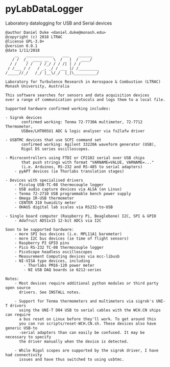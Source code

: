 # pyLabDataLogger
Laboratory datalogging for USB and Serial devices

    @author Daniel Duke <daniel.duke@monash.edu>
    @copyright (c) 2018 LTRAC
    @license GPL-3.0+
    @version 0.0.1
    @date 1/11/2018
        __   ____________    ___    ______    
       / /  /_  ____ __  \  /   |  / ____/    
      / /    / /   / /_/ / / /| | / /         
     / /___ / /   / _, _/ / ___ |/ /_________ 
    /_____//_/   /_/ |__\/_/  |_|\__________/ 

    Laboratory for Turbulence Research in Aerospace & Combustion (LTRAC)
    Monash University, Australia

    This software searches for sensors and data acquisition devices
    over a range of communication protocols and logs them to a local file.
    
    Supported hardware confirmed working includes:

    - Sigrok devices
           confirmed working: Tenma 72-7730A multimeter, 72-7712 Thermometer,
           USBee/LHT00SU1 ADC & logic analyser via fx2lafw driver

    - USBTMC devices that use SCPI command set
           confirmed working: Agilent 33220A waveform generator (USB),
           Rigol DS series oscilloscopes.

    - Microcontrollers using FTDI or CP2102 serial over USB chips
           that push strings with format "VARNAME=VALUE, VARNAME=..."
           (i.e. Arduinos, RS-232 and RS-485 to serial adapters)
        - pyAPT devices (ie Thorlabs translation stages)

    - Devices with specialised drivers
        - Picolog USB-TC-08 thermocouple logger
        - USB audio capture devices via ALSA (on Linux)
        - Tenma 72-2710 USB programmable bench power supply
        - Omega IR-USB thermometer 
        - CENTER 310 humidity meter
        - OHAUS digital lab scales via RS232-to-USB

    - Single board computer (Raspberry Pi, Beaglebone) I2C, SPI & GPIO
        - Adafruit ADS1x15 12-bit ADCs via I2C

    Soon to be supported hardware:
        - more SPI bus devices (i.e. MPL11A1 barometer)
        - more I2C bus devices (ie time of flight sensors)
        - Raspberry PI GPIO pins
        - Pico RS-232 TC-08 thermocouple logger
        - PicoScope headless oscilloscopes
        - Measurement Computing devices via mcc-libusb
        - NI-VISA type devices, including
            - Thorlabs PM16-120 power meter
            - NI USB DAQ boards ie 6212-series

    Notes:
        - Most devices require additional python modules or third party open source
          drivers. See INSTALL notes.

        - Support for Tenma thermometers and multimeters via sigrok's UNI-T drivers
          using the UNI-T D04 USB to serial cables with the WCH.CN ships can require
          a bus reset on Linux before they'll work. To get around this
          you can run scripts/reset-WCH.CN.sh. These devices also have generic USB-to
          -serial adapters than can easily be confused. It may be necessary to specify
          the driver manually when the device is detected.

        - While Rigol scopes are supported by the sigrok driver, I have had connectivity
          issues and have thus switched to using usbtmc.
